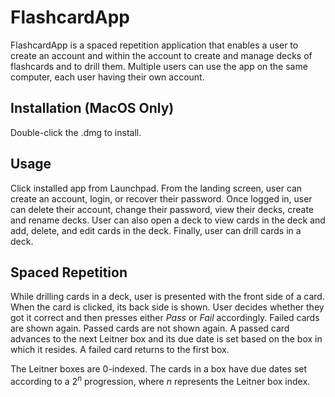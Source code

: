 # FlashcardApp

FlashcardApp is a spaced repetition application that enables a user to create an account and within the account to create and manage decks of flashcards and to drill them. Multiple users can use the app on the same computer, each user having their own account.

## Installation (MacOS Only)

Double-click the .dmg to install.

## Usage

Click installed app from Launchpad. From the landing screen, user can create an account, login, or recover their password.
Once logged in, user can delete their account, change their password, view their decks, create and rename decks.
User can also open a deck to view cards in the deck and add, delete, and edit cards in the deck. Finally, user can drill cards in a deck.

## Spaced Repetition

While drilling cards in a deck, user is presented with the front side of a card. When the card is clicked, its back side is shown. User decides whether they got it correct and then presses either *Pass* or *Fail* accordingly. Failed cards are shown again. Passed cards are not shown again. A passed card advances to the next Leitner box and its due date is set based on the box in which it resides. A failed card returns to the first box.

The Leitner boxes are 0-indexed. The cards in a box have due dates set according to a $2^n$ progression, where *n* represents the Leitner box index.



